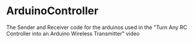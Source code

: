 # ArduinoController
The Sender and Receiver code for the arduinos used in the "Turn Any RC Controller into an Arduino Wireless Transmitter" video
